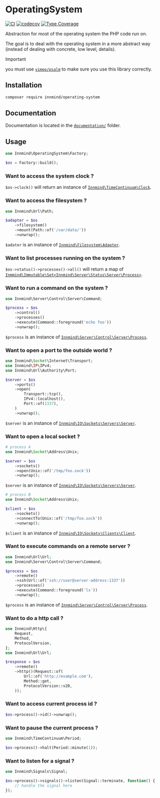 # OperatingSystem

[![CI](https://github.com/Innmind/OperatingSystem/actions/workflows/ci.yml/badge.svg?branch=master)](https://github.com/Innmind/OperatingSystem/actions/workflows/ci.yml)
[![codecov](https://codecov.io/gh/innmind/operatingsystem/branch/develop/graph/badge.svg)](https://codecov.io/gh/innmind/operatingsystem)
[![Type Coverage](https://shepherd.dev/github/innmind/operatingsystem/coverage.svg)](https://shepherd.dev/github/innmind/operatingsystem)

Abstraction for most of the operating system the PHP code run on.

The goal is to deal with the operating system in a more abstract way (instead of dealing with concrete, low level, details).

> [!IMPORTANT]
> you must use [`vimeo/psalm`](https://packagist.org/packages/vimeo/psalm) to make sure you use this library correctly.

## Installation

```sh
composer require innmind/operating-system
```

## Documentation

Documentation is located in the [`documentation/`](documentation) folder.

## Usage

```php
use Innmind\OperatingSystem\Factory;

$os = Factory::build();
```

### Want to access the system clock ?

`$os->clock()` will return an instance of [`Innmind\TimeContinuum\Clock`](https://github.com/innmind/timecontinuum#usage).

### Want to access the filesystem ?

```php
use Innmind\Url\Path;

$adapter = $os
    ->filesystem()
    ->mount(Path::of('/var/data/'))
    ->unwrap();
```

`$adater` is an instance of [`Innmind\Filesystem\Adapter`](http://innmind.github.io/Filesystem/).

### Want to list processes running on the system ?

`$os->status()->processes()->all()` will return a map of [`Inmmind\Immutable\Set<Innmind\Server\Status\Server\Process>`](https://github.com/innmind/serverstatus#usage).

### Want to run a command on the system ?

```php
use Innmind\Server\Control\Server\Command;

$process = $os
    ->control()
    ->processes()
    ->execute(Command::foreground('echo foo'))
    ->unwrap();
```

`$process` is an instance of [`Innmind\Server\Control\Server\Process`](https://github.com/innmind/servercontrol#usage).

### Want to open a port to the outside world ?

```php
use Innmind\Socket\Internet\Transport;
use Innmind\IP\IPv4;
use Innmind\Url\Authority\Port;

$server = $os
    ->ports()
    ->open(
        Transport::tcp(),
        IPv4::localhost(),
        Port::of(1337),
    )
    ->unwrap();
```

`$server` is an instance of [`Innmind\IO\Sockets\Servers\Server`](https://innmind.org/io/sockets/).

### Want to open a local socket ?

```php
# process A
use Innmind\Socket\Address\Unix;

$server = $os
    ->sockets()
    ->open(Unix::of('/tmp/foo.sock'))
    ->unwrap();
```

`$server` is an instance of [`Innmind\IO\Sockets\Servers\Server`](https://innmind.org/io/sockets/).

```php
# process B
use Innmind\Socket\Address\Unix;

$client = $os
    ->sockets()
    ->connectTo(Unix::of('/tmp/foo.sock'))
    ->unwrap();
```

`$client` is an instance of [`Innmind\IO\Sockets\Clients\Client`](https://innmind.org/io/sockets/#clients).

### Want to execute commands on a remote server ?

```php
use Innmind\Url\Url;
use Innmind\Server\Control\Server\Command;

$process = $os
    ->remote()
    ->ssh(Url::of('ssh://user@server-address:1337'))
    ->processes()
    ->execute(Command::foreground('ls'))
    ->unwrap();
```

`$process` is an instance of [`Innmind\Server\Control\Server\Process`](https://github.com/innmind/servercontrol#usage).

### Want to do a http call ?

```php
use Innmind\Http\{
    Request,
    Method,
    ProtocolVersion,
};
use Innmind\Url\Url;

$response = $os
    ->remote()
    ->http()(Request::of(
        Url::of('http://example.com'),
        Method::get,
        ProtocolVersion::v20,
    ));
```

### Want to access current process id ?

```php
$os->process()->id()->unwrap();
```

### Want to pause the current process ?

```php
use Innmind\TimeContinuum\Period;

$os->process()->halt(Period::minute(1));
```

### Want to listen for a signal ?

```php
use Innmind\Signals\Signal;

$os->process()->signals()->listen(Signal::terminate, function() {
    // handle the signal here
});
```
